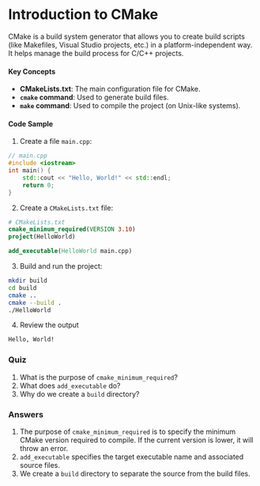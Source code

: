 # Introduction to CMake

CMake is a build system generator that allows you to create build scripts (like Makefiles, Visual Studio projects, etc.) in a platform-independent way. It helps manage the build process for C/C++ projects.

#### Key Concepts

* **CMakeLists.txt**: The main configuration file for CMake.
* **`cmake` command**: Used to generate build files.
* **`make` command**: Used to compile the project (on Unix-like systems).

#### Code Sample

1. Create a file `main.cpp`:

```cpp
// main.cpp
#include <iostream>
int main() {
    std::cout << "Hello, World!" << std::endl;
    return 0;
}
```

2. Create a `CMakeLists.txt` file:

```cmake
# CMakeLists.txt
cmake_minimum_required(VERSION 3.10)
project(HelloWorld)

add_executable(HelloWorld main.cpp)
```

3. Build and run the project:

```bash
mkdir build
cd build
cmake ..
cmake --build .
./HelloWorld
```

4. Review the output

```bash
Hello, World!
```

### Quiz

1. What is the purpose of `cmake_minimum_required`?
2. What does `add_executable` do?
3. Why do we create a `build` directory?

### Answers

1. The purpose of `cmake_minimum_required` is to specify the minimum CMake version required to compile. If the current version is lower, it will throw an error.
2. `add_executable` specifies the target executable name and associated source files.
3. We create a `build` directory to separate the source from the build files.

